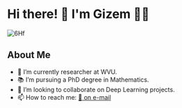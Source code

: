 # Hi there! 👋 I'm Gizem 👩‍💻

![6Hf](https://github.com/user-attachments/assets/bd59f1af-1178-46ae-8819-3e6a750d7b80)


## About Me

-  🏫 I’m currently researcher at WVU.
-  📚 I’m pursuing a PhD degree in Mathematics.
-  👀 I’m looking to collaborate on Deep Learning projects.
-  📫 How to reach me: [📧 on e-mail](mailto:gizem.dogan2324@gmail.com)

